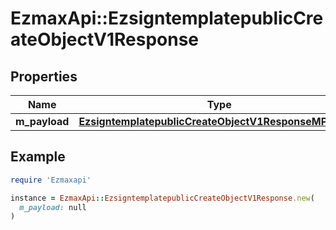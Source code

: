 # EzmaxApi::EzsigntemplatepublicCreateObjectV1Response

## Properties

| Name | Type | Description | Notes |
| ---- | ---- | ----------- | ----- |
| **m_payload** | [**EzsigntemplatepublicCreateObjectV1ResponseMPayload**](EzsigntemplatepublicCreateObjectV1ResponseMPayload.md) |  |  |

## Example

```ruby
require 'Ezmaxapi'

instance = EzmaxApi::EzsigntemplatepublicCreateObjectV1Response.new(
  m_payload: null
)
```

